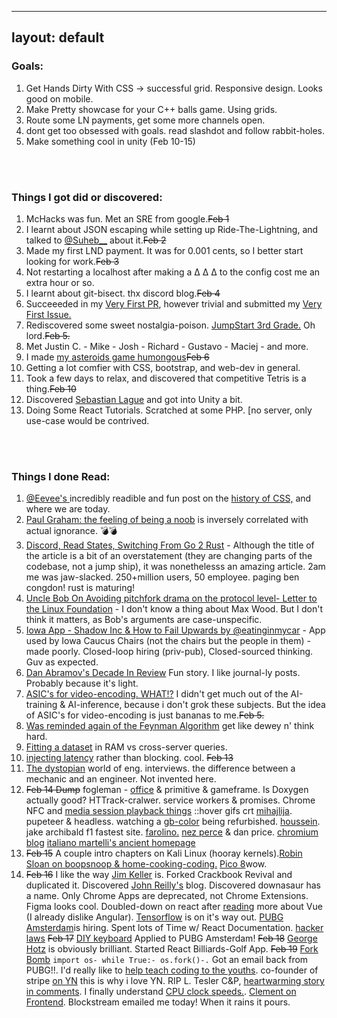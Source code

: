 
---
layout: default
---

### Goals:

1. <crx> Get Hands Dirty With CSS -> successful grid. Responsive design. Looks good on mobile.</crx>
2. Make  Pretty showcase for your C++ balls game. Using grids.
3. <wsh>Route some LN payments, get some more channels open.</wsh>
4. dont get too obsessed with goals. read slashdot and follow rabbit-holes.
5. Make something cool in unity (Feb 10-15)

<br>
<br>
<!-- this next empty line needed for correct katakana bullets-->

### Things I got did or discovered:

1. McHacks was fun. Met an SRE from google.~~Feb 1~~
3. I learnt about JSON escaping while setting up Ride-The-Lightning, and talked to <a href="https://twitter.com/Suheb__"> @Suheb__</a> about it.~~Feb 2~~
4. Made my first LND payment. It was for 0.001 cents, so I better start looking for work.~~Feb 3~~
7. Not restarting a localhost after making a  &#916; &#x394; &Delta; to the config cost me an extra hour or so.
8. I learnt about git-bisect. thx discord blog.~~Feb 4~~
1. Succeeeded in my <a href="https://github.com/bcongdon/awesome-lightning-network/pull/60"> Very First PR</a>, however trivial and submitted my <a href="https://github.com/Ride-The-Lightning/RTL/issues/252"> Very First Issue.</a>
1. Rediscovered some sweet nostalgia-poison. [JumpStart 3rd Grade.](https://en.wikipedia.org/wiki/JumpStart_Adventures_3rd_Grade:_Mystery_Mountain) Oh lord.~~Feb 5.~~
1. Met Justin C. - Mike - Josh - Richard - Gustavo - Maciej - and more.
1. I made [my asteroids game humongous](https://paulkania.github.io/projects/AOCteroids.html)~~Feb 6~~
1. Getting a lot comfier with CSS, bootstrap, and web-dev in general.
1. Took a few days to relax, and discovered that competitive Tetris is a thing.~~Feb 10~~
1. Discovered [Sebastian Lague](https://www.youtube.com/watch?v=WP-Bm65Q-1Y&list=PLFt_AvWsXl0eBW2EiBtl_sxmDtSgZBxB3&index=2) and got into Unity a bit.
1. Doing Some React Tutorials. Scratched at some PHP. [no server, only use-case would be contrived.

<br>
<br>
<!-- this next empty line needed for correct katakana bullets-->

### Things I done Read:
1. <a href="https://twitter.com/eevee"> @Eevee's </a> incredibly readible and fun post on the <a href="https://eev.ee/media/2020-02-css/thumbnail-grids.html"> history of CSS,</a> and where we are today.  
2. <a href="http://paulgraham.com/noob.html"> Paul Graham: the feeling of being a noob</a> is inversely correlated with actual ignorance. &#128163;&#128163;
3. [Discord, Read States, Switching From Go 2 Rust](https://blog.discordapp.com/why-discord-is-switching-from-go-to-rust-a190bbca2b1f) - Although the title of the article is a bit of an overstatement (they are changing parts of the codebase, not a jump ship), it was nonethelesss an amazing article. 2am me was jaw-slacked. 250+million users, 50 employee. paging ben congdon! rust is maturing!
4. [Uncle Bob On Avoiding pitchfork drama on the protocol level- Letter to the Linux Foundation](https://blog.cleancoder.com/uncle-bob/2019/11/08/OpenLetterLinuxFoundation.html) - I don't know a thing about Max Wood. But I don't think it matters, as Bob's arguments are case-unspecific.
5. [Iowa App - Shadow Inc & How to Fail Upwards by @eatinginmycar](https://medium.com/@eatinginmycar/the-app-that-disrupted-the-iowa-caucuses-4bd98e3c23e0) - App used by Iowa Caucus Chairs (not the chairs but the people in them) - made poorly. Closed-loop hiring (priv-pub), Closed-sourced thinking. Guv as expected.
6. [Dan Abramov's Decade In Review](https://overreacted.io/my-decade-in-review/) Fun story. I like journal-ly posts. Probably because it's light.
7. [ASIC's for video-encoding. WHAT!?](https://engineering.fb.com/data-center-engineering/accelerating-infrastructure/) I didn't get much out of the AI-training & AI-inference, because i don't grok these subjects. But the idea of ASIC's for video-encoding is just bananas to me.~~Feb 5.~~
1. [Was reminded again of the Feynman Algorithm](https://www.benkuhn.net/thinkrealhard) get like dewey n' think hard.
1. [Fitting a dataset](https://news.ycombinator.com/item?id=22309883)  in RAM vs cross-server queries.
1. [injecting latency](https://howonlee.github.io/2020/02/12/I-20Add-2020-20Seconds-20of-20Latency-20to-20Every-20Website-20I-20Visit.html) rather than blocking. cool. ~~Feb 13~~
1. [The dystopian](https://www.jarednelsen.dev/posts/The-horrifically-dystopian-world-of-software-engineering-interviews) world of eng. interviews. the difference between a mechanic and an engineer. Not invented here.
1. ~~Feb 14 Dump~~ fogleman - [office](https://www.michaelfogleman.com/static/office-panorama/) & primitive & gameframe. Is Doxygen actually good? HTTrack-cralwer. service workers & promises. Chrome NFC and [media session playback things](https://developers.google.com/web/updates/2017/02/media-session) ::hover gifs crt [mihajlija](https://mihajlija.github.io/). pupeteer & headless.  watching a [gb-color](https://www.youtube.com/watch?v=2BmGMi0IEx4) being refurbished. [houssein](https://houssein.me/). jake archibald f1 fastest site. [farolino.](https://domfarolino.com/) [nez perce](https://www.youtube.com/watch?v=zdLAM-wChxY) & dan price. [chromium blog](https://blog.chromium.org/) [italiano martelli's ancient homepage](http://www.aleax.it/)
1. ~~Feb 15~~ A couple intro chapters on Kali Linux (hooray kernels).[Robin Sloan on boopsnoop & home-cooking-coding.](https://www.robinsloan.com/notes/home-cooked-app/) [Pico 8](https://www.youtube.com/watch?v=K5RXMuH54iw)wow.
1. ~~Feb 16~~ I like the way [Jim Keller](https://www.youtube.com/watch?v=Nb2tebYAaOA&feature=youtu.be&t=2777s) is. Forked Crackbook Revival and duplicated it. Discovered [John Reilly's](https://blog.johnnyreilly.com/2020/) blog. Discovered downasaur has a name. Only Chrome Apps are deprecated, not Chrome Extensions. Figma looks cool. Doubled-down on react after [reading](https://deliciousbrains.com/vue-vs-react-battle-javascript/) more about Vue (I already dislike Angular). [Tensorflow](https://news.ycombinator.com/item?id=22345255) is on it's way out. [PUBG Amsterdam](https://careers.pubg.com/#/en/pubgemea/gh_jid/4517873002)is hiring. Spent lots of Time w/ React Documentation. [hacker laws](https://github.com/dwmkerr/hacker-laws)
 ~~Feb 17~~ [DIY keyboard](https://www.billiam.org/2019/05/29/sherbet-an-ergonomic-keypad) Applied to PUBG Amsterdam!
 ~~Feb 18~~ [George Hotz](https://www.youtube.com/watch?v=iwcYp-XT7UI) is obviously brilliant. Started React Billiards-Golf App.
 ~~Feb 19~~ [Fork Bomb](https://news.ycombinator.com/item?id=22366229) ```import os- while True:- os.fork()-.``` Got an email back from PUBG!!. I'd really like to [help teach coding to the youths](https://news.ycombinator.com/item?id=22366474). co-founder of stripe [on YN]() this is why i love YN. RIP L. Tesler C&P, [heartwarming story in comments](https://news.ycombinator.com/item?id=22361282). I finally understand [CPU clock speeds.](https://www.youtube.com/watch?v=cNN_tTXABUA). [Clement on Frontend](https://www.youtube.com/watch?v=Gc0msPEmGjA&t=2s). Blockstream emailed me today! When it rains it pours.
